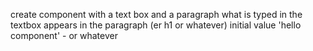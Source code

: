create component with a text box and a paragraph
what is typed in the textbox appears in the paragraph (er h1 or whatever)
initial value 'hello component' - or whatever